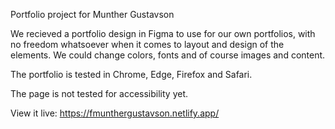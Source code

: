 Portfolio project for Munther Gustavson 

We recieved a portfolio design in Figma to use for our own portfolios, with no freedom whatsoever when it comes to layout and design of the elements. We could change colors, fonts and of course images and content.

The portfolio is tested in Chrome, Edge, Firefox and Safari. 

The page is not tested for accessibility yet. 

View it live: https://fmunthergustavson.netlify.app/
